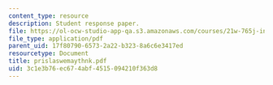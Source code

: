 ```yaml
---
content_type: resource
description: Student response paper.
file: https://ol-ocw-studio-app-qa.s3.amazonaws.com/courses/21w-765j-interactive-and-non-linear-narrative-theory-and-practice-spring-2004/3c1e3b76ec674abf4515094210f363d8_prislaswemaythnk.pdf
file_type: application/pdf
parent_uid: 17f80790-6573-2a22-b323-8a6c6e3417ed
resourcetype: Document
title: prislaswemaythnk.pdf
uid: 3c1e3b76-ec67-4abf-4515-094210f363d8
---
```

